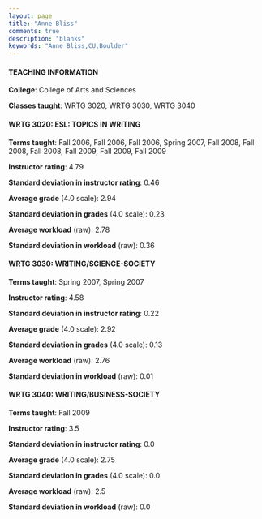 ```yaml
---
layout: page
title: "Anne Bliss" 
comments: true
description: "blanks"
keywords: "Anne Bliss,CU,Boulder"
---
```

<head>
<script src="https://ajax.googleapis.com/ajax/libs/jquery/2.1.3/jquery.min.js"></script>
<script src="https://dl.dropboxusercontent.com/s/pc42nxpaw1ea4o9/highcharts.js?dl=0"></script>
<!-- <script src="../assets/js/highcharts.js"></script> -->
<style type="text/css">@font-face {
	font-family: "Bebas Neue";
	src: url(https://www.filehosting.org/file/details/544349/BebasNeue Regular.otf) format("opentype");
	}
	h1.Bebas { 
		font-family: "Bebas Neue", Verdana, Tahoma;
	}
</style>
</head>
	   
#### TEACHING INFORMATION

**College**: College of Arts and Sciences

**Classes taught**: WRTG 3020, WRTG 3030, WRTG 3040

#### WRTG 3020: ESL: TOPICS IN WRITING

**Terms taught**: Fall 2006, Fall 2006, Fall 2006, Spring 2007, Fall 2008, Fall 2008, Fall 2008, Fall 2009, Fall 2009, Fall 2009

**Instructor rating**: 4.79

**Standard deviation in instructor rating**: 0.46

**Average grade** (4.0 scale): 2.94

**Standard deviation in grades** (4.0 scale): 0.23

**Average workload** (raw): 2.78

**Standard deviation in workload** (raw): 0.36

#### WRTG 3030: WRITING/SCIENCE-SOCIETY

**Terms taught**: Spring 2007, Spring 2007

**Instructor rating**: 4.58

**Standard deviation in instructor rating**: 0.22

**Average grade** (4.0 scale): 2.92

**Standard deviation in grades** (4.0 scale): 0.13

**Average workload** (raw): 2.76

**Standard deviation in workload** (raw): 0.01

#### WRTG 3040: WRITING/BUSINESS-SOCIETY

**Terms taught**: Fall 2009

**Instructor rating**: 3.5

**Standard deviation in instructor rating**: 0.0

**Average grade** (4.0 scale): 2.75

**Standard deviation in grades** (4.0 scale): 0.0

**Average workload** (raw): 2.5

**Standard deviation in workload** (raw): 0.0

